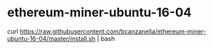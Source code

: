 # ethereum-miner-ubuntu-16-04
curl https://raw.githubusercontent.com/bcanzanella/ethereum-miner-ubuntu-16-04/master/install.sh | bash